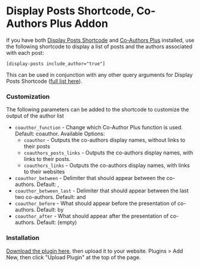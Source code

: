 # Display Posts Shortcode, Co-Authors Plus Addon

If you have both [Display Posts Shortcode](https://wordpress.org/plugins/display-posts-shortcode/) and [Co-Authors Plus](https://wordpress.org/plugins/co-authors-plus/) installed, use the following shortcode to display a list of posts and the authors associated with each post:

`[display-posts include_author="true"]`

This can be used in conjunction with any other query arguments for Display Posts Shortcode ([full list here](https://github.com/billerickson/display-posts-shortcode/wiki#arguments)).

### Customization

The following parameters can be added to the shortcode to customize the output of the author list

* `coauthor_function` - Change which Co-Author Plus function is used. Default: coauthor. Available Options:  
  * `coauthor` - Outputs the co-authors display names, without links to their posts  
  * `coauthors_posts_links` - Outputs the co-authors display names, with links to their posts.  
  * `coauthors_links` - Outputs the co-authors display names, with links to their websites  
* `coauthor_between` - Delimiter that should appear between the co-authors. Default: ,  
* `coauthor_between_last` - Delimiter that should appear between the last two co-authors. Default: and  
* `coauthor_before` - What should appear before the presentation of co-authors. Default: by 
* `coauthor_after` - What should appear after the presentation of co-authors. Default: (empty)

### Installation

[Download the plugin here](https://github.com/billerickson/dps-coauthor-addon/archive/master.zip), then upload it to your website. Plugins > Add New, then click "Upload Plugin" at the top of the page.